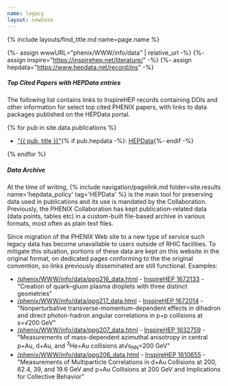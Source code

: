```yaml
---
name: legacy
layout: newbase
---
```

{% include layouts/find_title.md name=page.name %}

{%- assign wwwURL="phenix/WWW/info/data" | relative_url -%}
{%- assign inspire="https://inspirehep.net/literature/" -%}
{%- assign hepdata="https://www.hepdata.net/record/ins" -%}


##### Top Cited Papers with HEPData entries

The following list contains links to InspireHEP records containing DOIs and other information
for select top cited PHENIX papers, with links to data packages published on the HEPData portal.

{% for pub in site.data.publications %}
* <a href="{{ inspire }}{{ pub.inspire }}" target="_blank">"{{ pub. title }}"</a>{% if pub.hepdata -%}:&nbsp;<a href="{{ hepdata }}{{ pub.inspire }}" target="_blank">HEPData</a>{%- endif -%}

{% endfor %}

##### Data Archive

At the time of writing,
{% include navigation/pagelink.md folder=site.results name='hepdata_policy' tag='HEPData' %}
is the main tool for preserving data used in publications
and its use is mandated by the Collaboration.
Previously, the PHENIX Collaboration has kept publication-related
data (data points, tables etc) in a custom-built file-based
archive in various formats, most often as plain text files.


Since migration of the PHENIX Web site to a new type of service
such legacy data has become unavailable to users outside
of RHIC facilities. To mitigate this situation, portions
of these data are kept on this website in the original
format, on dedicated pages conforming to the
the original convention, so links previously disseminated
are still functional. Examples:

*  <a href="{{ wwwURL }}/ppg216_data.html" target="_blank">/phenix/WWW/info/data/ppg216_data.html</a> - <a href="https://inspirehep.net/literature/1672133" target="_blank">InspireHEP 1672133</a> - "Creation of quark–gluon plasma droplets with three distinct geometries"
*  <a href="{{ wwwURL }}/ppg217_data.html" target="_blank">/phenix/WWW/info/data/ppg217_data.html</a> - <a href="https://inspirehep.net/literature/1672014" target="_blank">InspireHEP 1672014</a> - "Nonperturbative transverse-momentum-dependent effects in dihadron and direct photon-hadron angular correlations in p+p collisions at s=√200 GeV"
* <a href="{{ wwwURL }}/ppg207_data.html" target="_blank">/phenix/WWW/info/data/ppg207_data.html</a> - <a href="https://inspirehep.net/literature/1632759" target="_blank">InspireHEP 1632759</a> - "Measurements of mass-dependent azimuthal anisotropy in central p+Au, d+Au, and <sup>3</sup>He+Au collisions at ​​√s<sub>NN</sub>=200 GeV"
* <a href="{{ wwwURL }}//ppg206_data.html" target="_blank">/phenix/WWW/info/data/ppg206_data.html</a> - <a href="https://inspirehep.net/literature/1610655" target="_blank">InspireHEP 1610655</a> - "Measurements of Multiparticle Correlations in d+Au Collisions at 200, 62.4, 39, and 19.6 GeV and p+Au Collisions at 200 GeV and Implications for Collective Behavior"